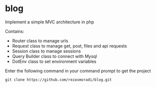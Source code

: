 # blog
Implement a simple MVC architecture in php

Contains:
- Router class to manage urls
- Request class to manage get, post, files and api requests
- Session class to manage sessions
- Query Builder class to connect with Mysql
- DotEnv class to set environment variables

Enter the following command in your command prompt to get the project

```
git clone https://github.com/rezasmoradi/blog.git
```
